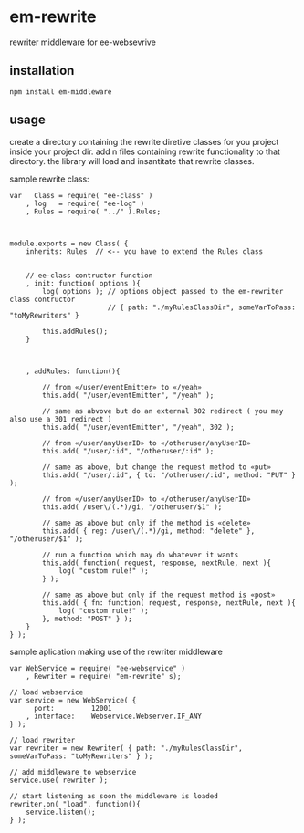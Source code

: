 # em-rewrite

rewriter middleware for ee-websevrive

## installation
	
	npm install em-middleware

## usage

create a directory containing the rewrite diretive classes for you project inside your project dir. add n files containing rewrite functionality to that directory. the library will load and insantitate that rewrite classes.

sample rewrite class:

	var   Class	= require( "ee-class" )
		, log 	= require( "ee-log" )
		, Rules = require( "../" ).Rules;



	module.exports = new Class( {
		inherits: Rules  // <-- you have to extend the Rules class


		// ee-class contructor function
		, init: function( options ){
			log( options ); // options object passed to the em-rewriter class contructor 
							// { path: "./myRulesClassDir", someVarToPass: "toMyRewriters" }
							
			this.addRules();
		}



		, addRules: function(){

			// from «/user/eventEmitter» to «/yeah»
			this.add( "/user/eventEmitter", "/yeah" ); 

			// same as abvove but do an external 302 redirect ( you may also use a 301 redirect )
			this.add( "/user/eventEmitter", "/yeah", 302 ); 

			// from «/user/anyUserID» to «/otheruser/anyUserID»
			this.add( "/user/:id", "/otheruser/:id" );

			// same as above, but change the request method to «put»
			this.add( "/user/:id", { to: "/otheruser/:id", method: "PUT" } );

			// from «/user/anyUserID» to «/otheruser/anyUserID»
			this.add( /user\/(.*)/gi, "/otheruser/$1" );

			// same as above but only if the method is «delete»
			this.add( { reg: /user\/(.*)/gi, method: "delete" }, "/otheruser/$1" );

			// run a function which may do whatever it wants
			this.add( function( request, response, nextRule, next ){
				log( "custom rule!" );
			} );

			// same as above but only if the request method is «post»
			this.add( { fn: function( request, response, nextRule, next ){
				log( "custom rule!" );
			}, method: "POST" } );
		}
	} );



sample aplication making use of the rewriter middleware
	
	var WebService = require( "ee-webservice" )
		, Rewriter = require( "em-rewrite" s);

	// load webservice
	var service = new WebService( {
		  port: 		12001
		, interface:	Webservice.Webserver.IF_ANY
	} );

	// load rewriter
	var rewriter = new Rewriter( { path: "./myRulesClassDir", someVarToPass: "toMyRewriters" } );
	
	// add middleware to webservice
	service.use( rewriter );

	// start listening as soon the middleware is loaded
	rewriter.on( "load", function(){
		service.listen();
	} );